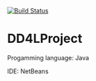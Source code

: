 [![Build Status](https://travis-ci.org/13055ecam/DD4LProject.svg?branch=master)](https://travis-ci.org/13055ecam/DD4LProject)
# DD4LProject

Progamming language: Java

IDE: NetBeans
